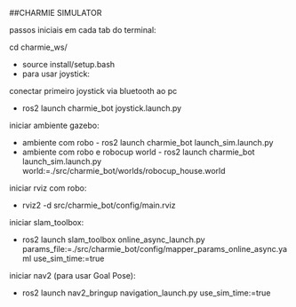 ##CHARMIE SIMULATOR

passos iniciais em cada tab do terminal:

cd charmie_ws/
- source install/setup.bash
- para usar joystick:

conectar primeiro joystick via bluetooth ao pc
- ros2 launch charmie_bot joystick.launch.py

iniciar ambiente gazebo:
- ambiente com robo - ros2 launch charmie_bot launch_sim.launch.py
- ambiente com robo e robocup world - ros2 launch charmie_bot launch_sim.launch.py world:=./src/charmie_bot/worlds/robocup_house.world

iniciar rviz com robo:
- rviz2 -d src/charmie_bot/config/main.rviz

iniciar slam_toolbox:
- ros2 launch slam_toolbox online_async_launch.py params_file:=./src/charmie_bot/config/mapper_params_online_async.yaml use_sim_time:=true

iniciar nav2 (para usar Goal Pose):
- ros2 launch nav2_bringup navigation_launch.py use_sim_time:=true
